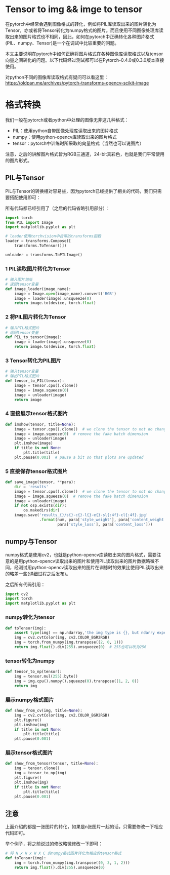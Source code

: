 # Tensor to img && imge to tensor



在pytorch中经常会遇到图像格式的转化，例如将PIL库读取出来的图片转化为Tensor，亦或者将Tensor转化为numpy格式的图片。而且使用不同图像处理库读取出来的图片格式也不相同，因此，如何在pytorch中正确转化各种图片格式(PIL、numpy、Tensor)是一个在调试中比较重要的问题。

本文主要说明在pytorch中如何正确将图片格式在各种图像库读取格式以及tensor向量之间转化的问题。以下代码经过测试都可以在Pytorch-0.4.0或0.3.0版本直接使用。

对python不同的图像库读取格式有疑问可以看这里：<https://oldpan.me/archives/pytorch-transforms-opencv-scikit-image>

# 格式转换

我们一般在pytorch或者python中处理的图像无非这几种格式：

- PIL：使用python自带图像处理库读取出来的图片格式
- numpy：使用python-opencv库读取出来的图片格式
- tensor：pytorch中训练时所采取的向量格式（当然也可以说图片）

注意，之后的讲解图片格式皆为RGB三通道，24-bit真彩色，也就是我们平常使用的图片形式。

## PIL与Tensor

PIL与Tensor的转换相对容易些，因为pytorch已经提供了相关的代码，我们只需要搭配使用即可：

所有代码都已经引用了（之后的代码省略引用部分）：

```python
import torch
from PIL import Image
import matplotlib.pyplot as plt

# loader使用torchvision中自带的transforms函数
loader = transforms.Compose([
    transforms.ToTensor()])  

unloader = transforms.ToPILImage()
```

### 1 PIL读取图片转化为Tensor

```python
# 输入图片地址
# 返回tensor变量
def image_loader(image_name):
    image = Image.open(image_name).convert('RGB')
    image = loader(image).unsqueeze(0)
    return image.to(device, torch.float)
```

### 2 将PIL图片转化为Tensor

```python
# 输入PIL格式图片
# 返回tensor变量
def PIL_to_tensor(image):
    image = loader(image).unsqueeze(0)
    return image.to(device, torch.float)
```

### 3 Tensor转化为PIL图片

```python
# 输入tensor变量
# 输出PIL格式图片
def tensor_to_PIL(tensor):
    image = tensor.cpu().clone()
    image = image.squeeze(0)
    image = unloader(image)
    return image
```

### 4 直接展示tensor格式图片

```python
def imshow(tensor, title=None):
    image = tensor.cpu().clone()  # we clone the tensor to not do changes on it
    image = image.squeeze(0)  # remove the fake batch dimension
    image = unloader(image)
    plt.imshow(image)
    if title is not None:
        plt.title(title)
    plt.pause(0.001)  # pause a bit so that plots are updated
```

### 5 直接保存tensor格式图片

```python
def save_image(tensor, **para):
    dir = 'results'
    image = tensor.cpu().clone()  # we clone the tensor to not do changes on it
    image = image.squeeze(0)  # remove the fake batch dimension
    image = unloader(image)
    if not osp.exists(dir):
        os.makedirs(dir)
    image.save('results_{}/s{}-c{}-l{}-e{}-sl{:4f}-cl{:4f}.jpg'
               .format(num, para['style_weight'], para['content_weight'], para['lr'], para['epoch'],
                       para['style_loss'], para['content_loss']))
```

## numpy与Tensor

numpy格式是使用cv2，也就是python-opencv库读取出来的图片格式，需要注意的是用python-opencv读取出来的图片和使用PIL读取出来的图片数据略微不同，经测试用python-opencv读取出来的图片在训练时的效果比使用PIL读取出来的略差一些(详细过程之后发布)。

之后所有代码引用：

```python
import cv2
import torch
import matplotlib.pyplot as plt
```

### numpy转化为tensor

```python
def toTensor(img):
    assert type(img) == np.ndarray,'the img type is {}, but ndarry expected'.format(type(img))
    img = cv2.cvtColor(img, cv2.COLOR_BGR2RGB)
    img = torch.from_numpy(img.transpose((2, 0, 1)))
    return img.float().div(255).unsqueeze(0)  # 255也可以改为256
```

### tensor转化为numpy

```python
def tensor_to_np(tensor):
    img = tensor.mul(255).byte()
    img = img.cpu().numpy().squeeze(0).transpose((1, 2, 0))
    return img
```

### 展示numpy格式图片

```python
def show_from_cv(img, title=None):
    img = cv2.cvtColor(img, cv2.COLOR_BGR2RGB)
    plt.figure()
    plt.imshow(img)
    if title is not None:
        plt.title(title)
    plt.pause(0.001)
```

### 展示tensor格式图片

```python
def show_from_tensor(tensor, title=None):
    img = tensor.clone()
    img = tensor_to_np(img)
    plt.figure()
    plt.imshow(img)
    if title is not None:
        plt.title(title)
    plt.pause(0.001)
```

## 注意

上面介绍的都是一张图片的转化，如果是n张图片一起的话，只需要修改一下相应代码即可。

举个例子，将之前说过的修改略微修改一下即可：

```python
# 将 N x H x W X C 的numpy格式图片转化为相应的tensor格式
def toTensor(img):
    img = torch.from_numpy(img.transpose((0, 3, 1, 2)))
    return img.float().div(255).unsqueeze(0)
```